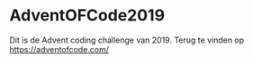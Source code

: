 # AdventOFCode2019
  
Dit is de Advent coding challenge van 2019.
Terug te vinden op https://adventofcode.com/
